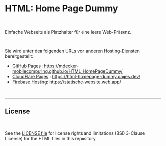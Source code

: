 # HTML: Home Page Dummy #

<br>

Einfache Webseite als Platzhalter für eine leere Web-Präsenz.

<br>

Sie wird unter den folgenden URLs von anderen Hosting-Diensten bereitgestellt:
* [GitHub Pages](https://pages.github.com/)                         : https://mdecker-mobilecomputing.github.io/HTML_HomePageDummy/
* [CloudFlare Pages](https://pages.cloudflare.com/)                 : https://html-homepage-dummy.pages.dev/
* [Firebase Hosting](https://firebase.google.com/docs/hosting?hl=de): https://statische-website.web.app/

<br>

----

## License ##

<br>

See the [LICENSE file](LICENSE.md) for license rights and limitations (BSD 3-Clause License)
for the HTML files in this repository.

<br>
